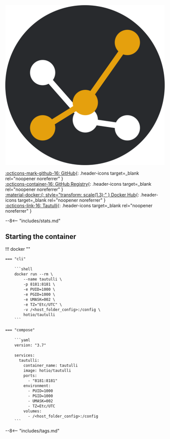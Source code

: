 <div class="image-logo"><img src="/img/image-logos/tautulli.svg" alt="logo"></div>

[:octicons-mark-github-16: GitHub](https://github.com/hotio/tautulli){: .header-icons target=_blank rel="noopener noreferrer" }  
[:octicons-container-16: GitHub Registry](https://github.com/orgs/hotio/packages/container/package/tautulli){: .header-icons target=_blank rel="noopener noreferrer" }  
[:material-docker:{: style="transform: scale(1.3);" } Docker Hub](https://hub.docker.com/r/hotio/tautulli){: .header-icons target=_blank rel="noopener noreferrer" }  
[:octicons-link-16: Tautulli](https://github.com/tautulli/tautulli){: .header-icons target=_blank rel="noopener noreferrer" }  

--8<-- "includes/stats.md"

## Starting the container

!!! docker ""

    === "cli"

        ```shell
        docker run --rm \
            --name tautulli \
            -p 8181:8181 \
            -e PUID=1000 \
            -e PGID=1000 \
            -e UMASK=002 \
            -e TZ="Etc/UTC" \
            -v /<host_folder_config>:/config \
            hotio/tautulli
        ```

    === "compose"

        ```yaml
        version: "3.7"

        services:
          tautulli:
            container_name: tautulli
            image: hotio/tautulli
            ports:
              - "8181:8181"
            environment:
              - PUID=1000
              - PGID=1000
              - UMASK=002
              - TZ=Etc/UTC
            volumes:
              - /<host_folder_config>:/config
        ```

--8<-- "includes/tags.md"
